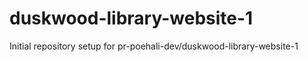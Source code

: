 # duskwood-library-website-1

Initial repository setup for pr-poehali-dev/duskwood-library-website-1